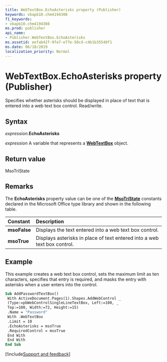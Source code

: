 ```yaml
---
title: WebTextBox.EchoAsterisks property (Publisher)
keywords: vbapb10.chm4194308
f1_keywords:
- vbapb10.chm4194308
ms.prod: publisher
api_name:
- Publisher.WebTextBox.EchoAsterisks
ms.assetid: eefab42f-9fe7-e77e-50cd-c4b1b35548f1
ms.date: 06/18/2019
localization_priority: Normal
---
```



# WebTextBox.EchoAsterisks property (Publisher)

Specifies whether asterisks should be displayed in place of text that is entered into a web text box control. Read/write.


## Syntax

_expression_.**EchoAsterisks**

_expression_ A variable that represents a **[WebTextBox](Publisher.WebTextBox.md)** object.


## Return value

MsoTriState


## Remarks

The **EchoAsterisks** property value can be one of the **[MsoTriState](office.msotristate.md)** constants declared in the Microsoft Office type library and shown in the following table.

|Constant|Description|
|:-----|:-----|
| **msoFalse**| Displays the text entered into a web text box control.|
| **msoTrue**| Displays asterisks in place of text entered into a web text box control.|

## Example

This example creates a web text box control, sets the maximum limit as ten characters, specifies that entry is required, and masks the entry with asterisks when a user enters into the control.

```vb
Sub AddPasswordTextBox() 
 With ActiveDocument.Pages(1).Shapes.AddWebControl _ 
 (Type:=pbWebControlSingleLineTextBox, Left:=100, _ 
 Top:=100, Width:=72, Height:=15) 
 .Name = "Password" 
 With .WebTextBox 
 .Limit = 10 
 .EchoAsterisks = msoTrue 
 .RequiredControl = msoTrue 
 End With 
 End With 
End Sub
```

[!include[Support and feedback](~/includes/feedback-boilerplate.md)]